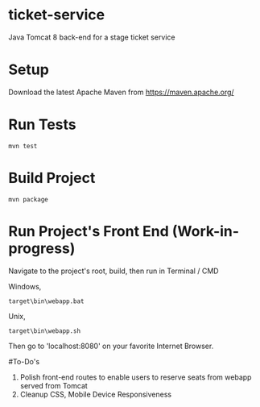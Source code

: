 # ticket-service
Java Tomcat 8 back-end for a stage ticket service

# Setup
Download the latest Apache Maven from https://maven.apache.org/

# Run Tests
``` shell
mvn test
```

# Build Project
``` shell
mvn package
```

# Run Project's Front End (Work-in-progress)
Navigate to the project's root, build, then run in Terminal / CMD

Windows,
``` shell
target\bin\webapp.bat
```

Unix,
``` shell
target\bin\webapp.sh
```

Then go to 'localhost:8080' on your favorite Internet Browser.

#To-Do's
1. Polish front-end routes to enable users to reserve seats from webapp served from Tomcat
2. Cleanup CSS, Mobile Device Responsiveness
